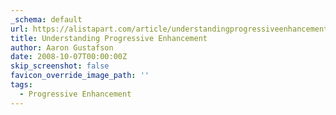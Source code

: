 ```yaml
---
_schema: default
url: https://alistapart.com/article/understandingprogressiveenhancement/
title: Understanding Progressive Enhancement
author: Aaron Gustafson
date: 2008-10-07T00:00:00Z
skip_screenshot: false
favicon_override_image_path: ''
tags:
  - Progressive Enhancement
---
```

